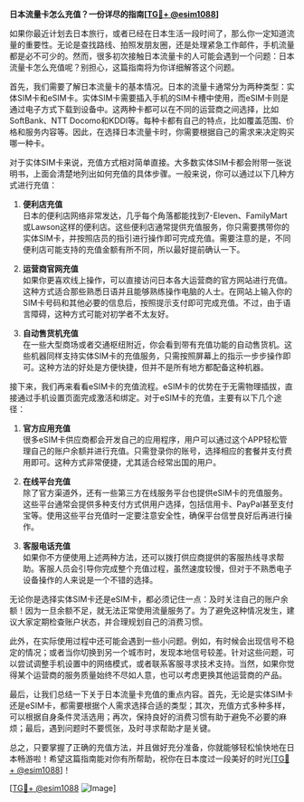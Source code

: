 **日本流量卡怎么充值？一份详尽的指南[[TG💪+ @esim1088](https://t.me/s/esim1088)]**

如果你最近计划去日本旅行，或者已经在日本生活一段时间了，那么你一定知道流量的重要性。无论是查找路线、拍照发朋友圈，还是处理紧急工作邮件，手机流量都是必不可少的。然而，很多初次接触日本流量卡的人可能会遇到一个问题：日本流量卡怎么充值呢？别担心，这篇指南将为你详细解答这个问题。

首先，我们需要了解日本流量卡的基本情况。日本的流量卡通常分为两种类型：实体SIM卡和eSIM卡。实体SIM卡需要插入手机的SIM卡槽中使用，而eSIM卡则是通过电子方式下载到设备中。这两种卡都可以在不同的运营商之间选择，比如SoftBank、NTT Docomo和KDDI等。每种卡都有自己的特点，比如覆盖范围、价格和服务内容等。因此，在选择日本流量卡时，你需要根据自己的需求来决定购买哪一种卡。

对于实体SIM卡来说，充值方式相对简单直接。大多数实体SIM卡都会附带一张说明书，上面会清楚地列出如何充值的具体步骤。一般来说，你可以通过以下几种方式进行充值：

1. **便利店充值**  
   日本的便利店网络非常发达，几乎每个角落都能找到7-Eleven、FamilyMart或Lawson这样的便利店。这些便利店通常提供充值服务，你只需要携带你的实体SIM卡，并按照店员的指引进行操作即可完成充值。需要注意的是，不同便利店可能支持的充值金额有所不同，所以最好提前确认一下。

2. **运营商官网充值**  
   如果你更喜欢线上操作，可以直接访问日本各大运营商的官方网站进行充值。这种方式适合那些熟悉日语并且能够熟练操作电脑的人士。在网站上输入你的SIM卡号码和其他必要的信息后，按照提示支付即可完成充值。不过，由于语言障碍，这种方式可能对初学者不太友好。

3. **自动售货机充值**  
   在一些大型商场或者交通枢纽附近，你会看到带有充值功能的自动售货机。这些机器同样支持实体SIM卡的充值服务，只需按照屏幕上的指示一步步操作即可。这种方法的好处是方便快捷，但并不是所有地方都配备这种机器。

接下来，我们再来看看eSIM卡的充值流程。eSIM卡的优势在于无需物理插拔，直接通过手机设置页面完成激活和绑定。对于eSIM卡的充值，主要有以下几个途径：

1. **官方应用充值**  
   很多eSIM卡供应商都会开发自己的应用程序，用户可以通过这个APP轻松管理自己的账户余额并进行充值。只需登录你的账号，选择相应的套餐并支付费用即可。这种方式非常便捷，尤其适合经常出国的用户。

2. **在线平台充值**  
   除了官方渠道外，还有一些第三方在线服务平台也提供eSIM卡的充值服务。这些平台通常会提供多种支付方式供用户选择，包括信用卡、PayPal甚至支付宝等。使用这些平台充值时一定要注意安全性，确保平台信誉良好后再进行操作。

3. **客服电话充值**  
   如果你不方便使用上述两种方法，还可以拨打供应商提供的客服热线寻求帮助。客服人员会引导你完成整个充值过程，虽然速度较慢，但对于不熟悉电子设备操作的人来说是一个不错的选择。

无论你是选择实体SIM卡还是eSIM卡，都必须记住一点：及时关注自己的账户余额！因为一旦余额不足，就无法正常使用流量服务了。为了避免这种情况发生，建议大家定期检查账户状态，并合理规划自己的消费习惯。

此外，在实际使用过程中还可能会遇到一些小问题。例如，有时候会出现信号不稳定的情况；或者当你切换到另一个城市时，发现本地信号较差。针对这些问题，可以尝试调整手机设置中的网络模式，或者联系客服寻求技术支持。当然，如果你觉得某个运营商的服务质量始终不尽如人意，也可以考虑更换其他运营商的产品。

最后，让我们总结一下关于日本流量卡充值的重点内容。首先，无论是实体SIM卡还是eSIM卡，都需要根据个人需求选择合适的类型；其次，充值方式多种多样，可以根据自身条件灵活选用；再次，保持良好的消费习惯有助于避免不必要的麻烦；最后，遇到问题时不要慌张，及时寻求帮助才是关键。

总之，只要掌握了正确的充值方法，并且做好充分准备，你就能够轻松愉快地在日本畅游啦！希望这篇指南能对你有所帮助，祝你在日本度过一段美好的时光[[TG💪+ @esim1088](https://t.me/s/esim1088)]！

[[TG💪+ @esim1088](https://t.me/s/esim1088) ![Image](https://i.postimg.cc/4NQfJmqS/Snipaste-2025-05-13-00-14-12.png)]